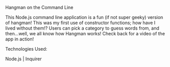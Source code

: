 Hangman on the Command Line

This Node.js command line application is a fun (if not super geeky) version of hangman! This was my first use of constructor functions; how have I lived without them!? Users can pick a category to guess words from, and then...well, we all know how Hangman works! Check back for a video of the app in action!


Technologies Used:

Node.js | Inquirer 
